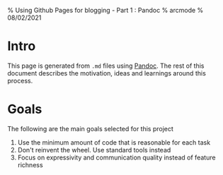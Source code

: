 % Using Github Pages for blogging - Part 1 : Pandoc
% arcmode
% 08/02/2021

# Intro
This page is generated from `.md` files using [Pandoc](http://pandoc.org/). The rest of this document describes the motivation, ideas and learnings around this process.

# Goals
The following are the main goals selected for this project

1. Use the minimum amount of code that is reasonable for each task
2. Don't reinvent the wheel. Use standard tools instead
3. Focus on expressivity and communication quality instead of feature richness
